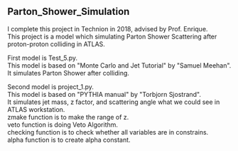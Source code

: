 ## Parton_Shower_Simulation
I complete this project in Technion in 2018, advised by Prof. Enrique.  
This project is a model which simulating Parton Shower Scattering after proton-proton colliding in ATLAS.  

First model is Test_5.py.  
This model is based on "Monte Carlo and Jet Tutorial" by "Samuel Meehan".  
It simulates Parton Shower after colliding.  

Second model is project_1.py.  
This model is based on "PYTHIA manual" by "Torbjorn Sjostrand".  
It simulates jet mass, z factor, and scattering angle what we could see in ATLAS workstation.  
zmake function is to make the range of z.  
veto function is doing Veto Algorithm.  
checking function is to check whether all variables are in constrains.  
alpha function is to create alpha constant.  
